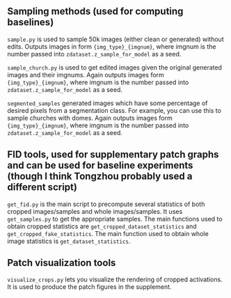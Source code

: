 ## Sampling methods (used for computing baselines)

`sample.py` is used to sample 50k images (either clean or generated) without edits. Outputs images in form `{img_type}_{imgnum}`, where imgnum is the number passed into `zdataset.z_sample_for_model` as a seed. 


`sample_church.py` is used to get edited images given the original generated images and their imgnums.  Again outputs images form `{img_type}_{imgnum}`, where imgnum is the number passed into `zdataset.z_sample_for_model` as a seed. 


`segmented_samples` generated images which have some percentage of desired pixels from a segmentation class. For example, you can use this to sample churches with domes. Again outputs images form `{img_type}_{imgnum}`, where imgnum is the number passed into `zdataset.z_sample_for_model` as a seed. 

## FID tools, used for supplementary patch graphs and can be used for baseline experiments (though I think Tongzhou probably used a different script)

`get_fid.py` is the main script to precompute several statistics of both cropped images/samples and whole images/samples. It uses `get_samples.py` to get the appropriate samples. The main functions used to obtain cropped statistics are `get_cropped_dataset_statistics` and `get_cropped_fake_statistics`. The main function used to obtain whole image statistics is `get_dataset_statistics`.

## Patch visualization tools 

`visualize_crops.py` lets you visualize the rendering of cropped activations. It is used to produce the patch figures in the supplement. 
